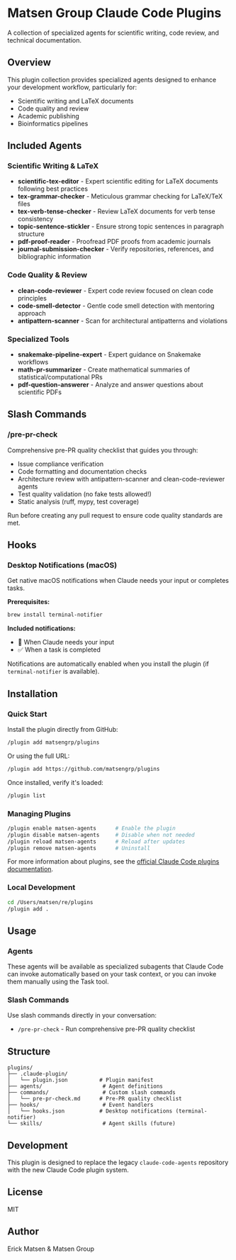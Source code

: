 # Matsen Group Claude Code Plugins

A collection of specialized agents for scientific writing, code review, and technical documentation.

## Overview

This plugin collection provides specialized agents designed to enhance your development workflow, particularly for:
- Scientific writing and LaTeX documents
- Code quality and review
- Academic publishing
- Bioinformatics pipelines

## Included Agents

### Scientific Writing & LaTeX
- **scientific-tex-editor** - Expert scientific editing for LaTeX documents following best practices
- **tex-grammar-checker** - Meticulous grammar checking for LaTeX/TeX files
- **tex-verb-tense-checker** - Review LaTeX documents for verb tense consistency
- **topic-sentence-stickler** - Ensure strong topic sentences in paragraph structure
- **pdf-proof-reader** - Proofread PDF proofs from academic journals
- **journal-submission-checker** - Verify repositories, references, and bibliographic information

### Code Quality & Review
- **clean-code-reviewer** - Expert code review focused on clean code principles
- **code-smell-detector** - Gentle code smell detection with mentoring approach
- **antipattern-scanner** - Scan for architectural antipatterns and violations

### Specialized Tools
- **snakemake-pipeline-expert** - Expert guidance on Snakemake workflows
- **math-pr-summarizer** - Create mathematical summaries of statistical/computational PRs
- **pdf-question-answerer** - Analyze and answer questions about scientific PDFs

## Slash Commands

### /pre-pr-check
Comprehensive pre-PR quality checklist that guides you through:
- Issue compliance verification
- Code formatting and documentation checks
- Architecture review with antipattern-scanner and clean-code-reviewer agents
- Test quality validation (no fake tests allowed!)
- Static analysis (ruff, mypy, test coverage)

Run before creating any pull request to ensure code quality standards are met.

## Hooks

### Desktop Notifications (macOS)
Get native macOS notifications when Claude needs your input or completes tasks.

**Prerequisites:**
```bash
brew install terminal-notifier
```

**Included notifications:**
- 🔔 When Claude needs your input
- ✅ When a task is completed

Notifications are automatically enabled when you install the plugin (if `terminal-notifier` is available).

## Installation

### Quick Start

Install the plugin directly from GitHub:
```bash
/plugin add matsengrp/plugins
```

Or using the full URL:
```bash
/plugin add https://github.com/matsengrp/plugins
```

Once installed, verify it's loaded:
```bash
/plugin list
```

### Managing Plugins

```bash
/plugin enable matsen-agents      # Enable the plugin
/plugin disable matsen-agents     # Disable when not needed
/plugin reload matsen-agents      # Reload after updates
/plugin remove matsen-agents      # Uninstall
```

For more information about plugins, see the [official Claude Code plugins documentation](https://docs.claude.com/en/docs/claude-code/plugins.md).

### Local Development
```bash
cd /Users/matsen/re/plugins
/plugin add .
```

## Usage

### Agents
These agents will be available as specialized subagents that Claude Code can invoke automatically based on your task context, or you can invoke them manually using the Task tool.

### Slash Commands
Use slash commands directly in your conversation:
- `/pre-pr-check` - Run comprehensive pre-PR quality checklist

## Structure

```
plugins/
├── .claude-plugin/
│   └── plugin.json          # Plugin manifest
├── agents/                   # Agent definitions
├── commands/                 # Custom slash commands
│   └── pre-pr-check.md      # Pre-PR quality checklist
├── hooks/                    # Event handlers
│   └── hooks.json           # Desktop notifications (terminal-notifier)
└── skills/                   # Agent skills (future)
```

## Development

This plugin is designed to replace the legacy `claude-code-agents` repository with the new Claude Code plugin system.

## License

MIT

## Author

Erick Matsen & Matsen Group

